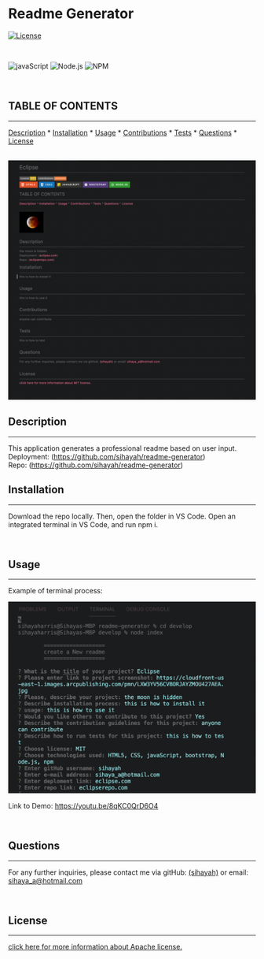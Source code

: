 # Readme Generator
  [![License](https://img.shields.io/badge/License-Apache_2.0-blue.svg)](https://opensource.org/licenses/Apache-2.0)
  
  <br>

  ![javaScript](https://img.shields.io/badge/JavaScript-323330?style=for-the-badge&logo=javascript&logoColor=F7DF1E) ![Node.js](https://img.shields.io/badge/Node.js-339933?style=for-the-badge&logo=nodedotjs&logoColor=white) ![NPM](https://img.shields.io/badge/npm-CB3837?style=for-the-badge&logo=npm&logoColor=white)

  <br>

  ## TABLE OF CONTENTS

  ---


  [Description](#description) *
  [Installation](#installation) *
  [Usage](#usage) *
  [Contributions](#contributions) *
  [Tests](#tests) *
  [Questions](#questions) *
  [License](#license)

  <br>

  <img src= 'images/readme-example.png'>
  
  <br>

  ## Description

  ---

  This application generates a professional readme based on user input.
  <br>
  Deployment: (https://github.com/sihayah/readme-generator)
  <br>
  Repo: (https://github.com/sihayah/readme-generator)

  

  ## Installation

  ---
  
  Download the repo locally. Then, open the folder in VS Code. Open an integrated terminal in VS Code, and run npm i.

  <br>

## Usage

  ---

  Example of terminal process: 
  <br>

  <img src= 'images/code-snippet.png'>

  <br>

  Link to Demo: https://youtu.be/8qKC0QrD6O4

  <br>

  ## Questions

  ---

  For any further inquiries, please contact me via gitHub: [(sihayah)](https://github.com/undefined) or email: sihaya_a@hotmail.com

  <br>

  

  ## License

  ---
  
  [click here for more information about Apache license.](http://www.apache.org/licenses/LICENSE-2.0)
  

  <br>
  <br>
